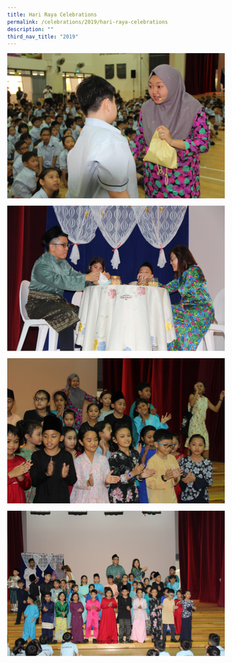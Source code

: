 ```yaml
---
title: Hari Raya Celebrations
permalink: /celebrations/2019/hari-raya-celebrations
description: ""
third_nav_title: "2019"
---
```

![Hari Raya Celebrations](/images/hr2019-1.jpg)

![Hari Raya Celebrations](/images/hr2019-2.jpg)

![Hari Raya Celebrations](/images/hr2019-3.jpg)

![Hari Raya Celebrations](/images/hr2019-4.jpg)
